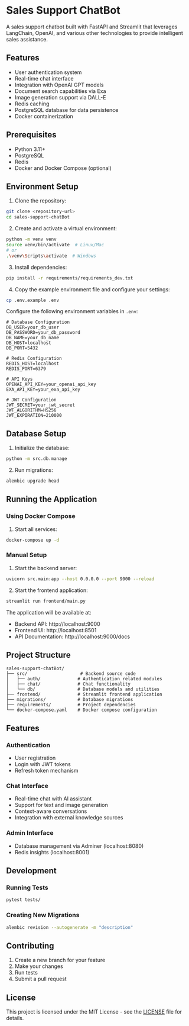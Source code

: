 # Sales Support ChatBot

A sales support chatbot built with FastAPI and Streamlit that leverages LangChain, OpenAI, and various other technologies to provide intelligent sales assistance.

## Features

- User authentication system
- Real-time chat interface
- Integration with OpenAI GPT models
- Document search capabilities via Exa
- Image generation support via DALL-E
- Redis caching
- PostgreSQL database for data persistence
- Docker containerization

## Prerequisites

- Python 3.11+
- PostgreSQL
- Redis
- Docker and Docker Compose (optional)

## Environment Setup

1. Clone the repository:
```bash
git clone <repository-url>
cd sales-support-chatBot
```

2. Create and activate a virtual environment:
```bash
python -m venv venv
source venv/bin/activate  # Linux/Mac
# or
.\venv\Scripts\activate  # Windows
```

3. Install dependencies:
```bash
pip install -r requirements/requirements_dev.txt
```

4. Copy the example environment file and configure your settings:
```bash
cp .env.example .env
```

Configure the following environment variables in `.env`:
```env
# Database Configuration
DB_USER=your_db_user
DB_PASSWORD=your_db_password
DB_NAME=your_db_name
DB_HOST=localhost
DB_PORT=5432

# Redis Configuration
REDIS_HOST=localhost
REDIS_PORT=6379

# API Keys
OPENAI_API_KEY=your_openai_api_key
EXA_API_KEY=your_exa_api_key

# JWT Configuration
JWT_SECRET=your_jwt_secret
JWT_ALGORITHM=HS256
JWT_EXPIRATION=210000
```

## Database Setup

1. Initialize the database:
```bash
python -m src.db.manage
```

2. Run migrations:
```bash
alembic upgrade head
```

## Running the Application

### Using Docker Compose

1. Start all services:
```bash
docker-compose up -d
```

### Manual Setup

1. Start the backend server:
```bash
uvicorn src.main:app --host 0.0.0.0 --port 9000 --reload
```

2. Start the frontend application:
```bash
streamlit run frontend/main.py
```

The application will be available at:
- Backend API: http://localhost:9000
- Frontend UI: http://localhost:8501
- API Documentation: http://localhost:9000/docs

## Project Structure

```
sales-support-chatBot/
├── src/                    # Backend source code
│   ├── auth/              # Authentication related modules
│   ├── chat/              # Chat functionality
│   └── db/                # Database models and utilities
├── frontend/              # Streamlit frontend application
├── migrations/            # Database migrations
├── requirements/          # Project dependencies
└── docker-compose.yaml    # Docker compose configuration
```

## Features

### Authentication
- User registration
- Login with JWT tokens
- Refresh token mechanism

### Chat Interface
- Real-time chat with AI assistant
- Support for text and image generation
- Context-aware conversations
- Integration with external knowledge sources

### Admin Interface
- Database management via Adminer (localhost:8080)
- Redis insights (localhost:8001)

## Development

### Running Tests
```bash
pytest tests/
```

### Creating New Migrations
```bash
alembic revision --autogenerate -m "description"
```

## Contributing

1. Create a new branch for your feature
2. Make your changes
3. Run tests
4. Submit a pull request

## License

This project is licensed under the MIT License - see the [LICENSE](LICENSE) file for details.